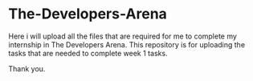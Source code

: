 # The-Developers-Arena
Here i will upload all the files that are required for me to complete my internship in The Developers Arena.
This repository is for uploading the tasks that are needed to complete week 1 tasks.

Thank you.
